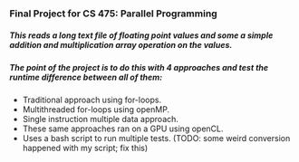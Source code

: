 ### Final Project for CS 475: Parallel Programming

##### This reads a long text file of floating point values and some a simple addition and multiplication array operation on the values. 
##### The point of the project is to do this with 4 approaches and test the runtime difference between all of them:
* Traditional approach using for-loops.
* Multithreaded for-loops using openMP.
* Single instruction multiple data approach.
* These same approaches ran on a GPU using openCL.
* Uses a bash script to run multiple tests. (TODO: some weird conversion happened with my script; fix this)
